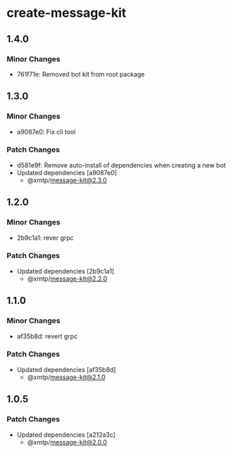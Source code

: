 # create-message-kit

## 1.4.0

### Minor Changes

- 761f71e: Removed bot kit from root package

## 1.3.0

### Minor Changes

- a9087e0: Fix cli tool

### Patch Changes

- d581e9f: Remove auto-install of dependencies when creating a new bot
- Updated dependencies [a9087e0]
  - @xmtp/message-kit@2.3.0

## 1.2.0

### Minor Changes

- 2b9c1a1: rever grpc

### Patch Changes

- Updated dependencies [2b9c1a1]
  - @xmtp/message-kit@2.2.0

## 1.1.0

### Minor Changes

- af35b8d: revert grpc

### Patch Changes

- Updated dependencies [af35b8d]
  - @xmtp/message-kit@2.1.0

## 1.0.5

### Patch Changes

- Updated dependencies [a212a3c]
  - @xmtp/message-kit@2.0.0
